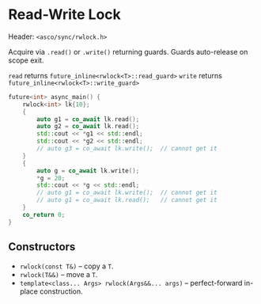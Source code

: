 # Read-Write Lock

Header: `<asco/sync/rwlock.h>`

Acquire via `.read()` or `.write()` returning guards. Guards auto-release on scope exit.

`read` returns `future_inline<rwlock<T>::read_guard>`
`write` returns `future_inline<rwlock<T>::write_guard>`

```cpp
future<int> async_main() {
    rwlock<int> lk{10};
    {
        auto g1 = co_await lk.read();
        auto g2 = co_await lk.read();
        std::cout << *g1 << std::endl;
        std::cout << *g2 << std::endl;
        // auto g3 = co_await lk.write();  // cannot get it
    }
    {
        auto g = co_await lk.write();
        *g = 20;
        std::cout << *g << std::endl;
        // auto g1 = co_await lk.write();  // cannot get it
        // auto g1 = co_await lk.read();   // cannot get it
    }
    co_return 0;
}
```

## Constructors

* `rwlock(const T&)` – copy a `T`.
* `rwlock(T&&)` – move a `T`.
* `template<class... Args> rwlock(Args&&... args)` – perfect-forward in-place construction.
